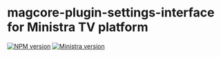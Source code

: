 # magcore-plugin-settings-interface for Ministra TV platform

[![NPM version](https://img.shields.io/npm/v/magcore-plugin-settings-interface.svg?style=flat-square)](https://www.npmjs.com/package/magcore-plugin-settings-interface)
[![Ministra version](https://img.shields.io/badge/Ministra-5.6.0-%23532560.svg?style=flat-square)](https://ministra.com)
